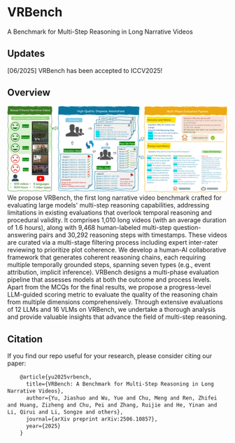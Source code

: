 # VRBench
A Benchmark for Multi-Step Reasoning in Long Narrative Videos

<!-- [![arXiv](https://img.shields.io/badge/arXiv-2506.10857-b31b1b.svg)](https://arxiv.org/abs/2506.10857) -->

## Updates

[06/2025] VRBench has been accepted to ICCV2025!

## Overview

![overall_structure](./assets/teaser_arxiv.png)
We propose VRBench, the first long narrative video benchmark crafted for evaluating large models' multi-step reasoning capabilities, addressing limitations in existing evaluations that overlook temporal reasoning and procedural validity. It comprises 1,010 long videos (with an average duration of 1.6 hours), along with 9,468 human-labeled multi-step question-answering pairs and 30,292 reasoning steps with timestamps. These videos are curated via a multi-stage filtering process including expert inter-rater reviewing to prioritize plot coherence. We develop a human-AI collaborative framework that generates coherent reasoning chains, each requiring multiple temporally grounded steps, spanning seven types (e.g., event attribution, implicit inference). VRBench designs a multi-phase evaluation pipeline that assesses models at both the outcome and process levels. Apart from the MCQs for the final results, we propose a progress-level LLM-guided scoring metric to evaluate the quality of the reasoning chain from multiple dimensions comprehensively. Through extensive evaluations of 12 LLMs and 16 VLMs on VRBench, we undertake a thorough analysis and provide valuable insights that advance the field of multi-step reasoning.

## Citation

If you find our repo useful for your research, please consider citing our paper:

        @article{yu2025vrbench,
          title={VRBench: A Benchmark for Multi-Step Reasoning in Long Narrative Videos},
          author={Yu, Jiashuo and Wu, Yue and Chu, Meng and Ren, Zhifei and Huang, Zizheng and Chu, Pei and Zhang, Ruijie and He, Yinan and Li, Qirui and Li, Songze and others},
          journal={arXiv preprint arXiv:2506.10857},
          year={2025}
        }
